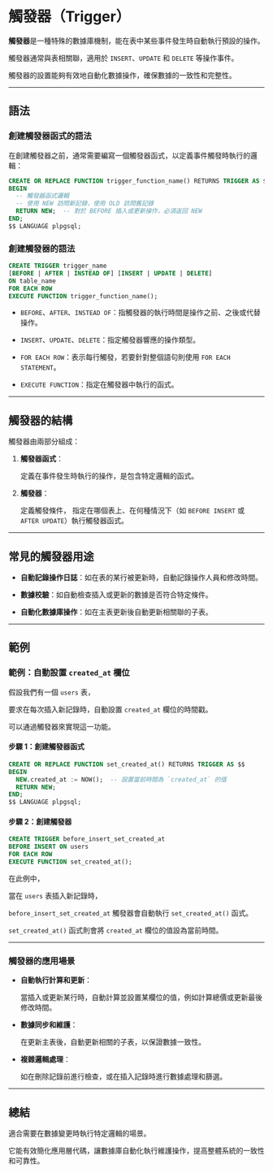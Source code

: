 # 觸發器（Trigger）

**觸發器**是一種特殊的數據庫機制，能在表中某些事件發生時自動執行預設的操作。

觸發器通常與表相關聯，適用於 `INSERT`、`UPDATE` 和 `DELETE` 等操作事件。

觸發器的設置能夠有效地自動化數據操作，確保數據的一致性和完整性。

---

## 語法

### 創建觸發器函式的語法

在創建觸發器之前，通常需要編寫一個觸發器函式，以定義事件觸發時執行的邏輯：

```sql
CREATE OR REPLACE FUNCTION trigger_function_name() RETURNS TRIGGER AS $$
BEGIN
  -- 觸發器函式邏輯
  -- 使用 NEW 訪問新記錄，使用 OLD 訪問舊記錄
  RETURN NEW;  -- 對於 BEFORE 插入或更新操作，必須返回 NEW
END;
$$ LANGUAGE plpgsql;
```

### 創建觸發器的語法

```sql
CREATE TRIGGER trigger_name
[BEFORE | AFTER | INSTEAD OF] [INSERT | UPDATE | DELETE]
ON table_name
FOR EACH ROW
EXECUTE FUNCTION trigger_function_name();
```

- `BEFORE`、`AFTER`、`INSTEAD OF`：指觸發器的執行時間是操作之前、之後或代替操作。

- `INSERT`、`UPDATE`、`DELETE`：指定觸發器響應的操作類型。

- `FOR EACH ROW`：表示每行觸發，若要針對整個語句則使用 `FOR EACH STATEMENT`。

- `EXECUTE FUNCTION`：指定在觸發器中執行的函式。

---

## 觸發器的結構

觸發器由兩部分組成：

1. **觸發器函式**：

   定義在事件發生時執行的操作，是包含特定邏輯的函式。

2. **觸發器**：

   定義觸發條件，
   指定在哪個表上、在何種情況下（如 `BEFORE INSERT` 或 `AFTER UPDATE`）執行觸發器函式。

---

## 常見的觸發器用途

- **自動記錄操作日誌**：如在表的某行被更新時，自動記錄操作人員和修改時間。

- **數據校驗**：如自動檢查插入或更新的數據是否符合特定條件。

- **自動化數據庫操作**：如在主表更新後自動更新相關聯的子表。

---

## 範例

### 範例：自動設置 `created_at` 欄位

假設我們有一個 `users` 表，

要求在每次插入新記錄時，自動設置 `created_at` 欄位的時間戳。

可以通過觸發器來實現這一功能。

#### 步驟 1：創建觸發器函式

```sql
CREATE OR REPLACE FUNCTION set_created_at() RETURNS TRIGGER AS $$
BEGIN
  NEW.created_at := NOW();  -- 設置當前時間為 `created_at` 的值
  RETURN NEW;
END;
$$ LANGUAGE plpgsql;
```

#### 步驟 2：創建觸發器

```sql
CREATE TRIGGER before_insert_set_created_at
BEFORE INSERT ON users
FOR EACH ROW
EXECUTE FUNCTION set_created_at();
```

在此例中，

當在 `users` 表插入新記錄時，

`before_insert_set_created_at` 觸發器會自動執行 `set_created_at()` 函式。

`set_created_at()` 函式則會將 `created_at` 欄位的值設為當前時間。

---

### 觸發器的應用場景

- **自動執行計算和更新**：

  當插入或更新某行時，自動計算並設置某欄位的值，例如計算總價或更新最後修改時間。

- **數據同步和維護**：

  在更新主表後，自動更新相關的子表，以保證數據一致性。

- **複雜邏輯處理**：

  如在刪除記錄前進行檢查，或在插入記錄時進行數據處理和篩選。

---

## 總結

適合需要在數據變更時執行特定邏輯的場景。

它能有效簡化應用層代碼，讓數據庫自動化執行維護操作，提高整體系統的一致性和可靠性。
